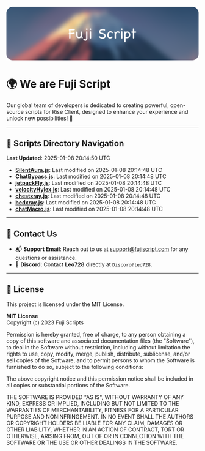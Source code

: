 ![Banner](.github/b.webp)

# 🌍 **We are Fuji Script**

Our global team of developers is dedicated to creating powerful, open-source scripts for Rise Client, designed to enhance your experience and unlock new possibilities! 🌟

---
<!-- SCRIPTS_NAVIGATION_START -->
## 📂 **Scripts Directory Navigation**

**Last Updated**: 2025-01-08 20:14:50 UTC

- **[SilentAura.js](scripts/SilentAura.js)**: Last modified on 2025-01-08 20:14:48 UTC
- **[ChatBypass.js](scripts/ChatBypass.js)**: Last modified on 2025-01-08 20:14:48 UTC
- **[jetpackFly.js](scripts/jetpackFly.js)**: Last modified on 2025-01-08 20:14:48 UTC
- **[velocityHylex.js](scripts/velocityHylex.js)**: Last modified on 2025-01-08 20:14:48 UTC
- **[chestxray.js](scripts/chestxray.js)**: Last modified on 2025-01-08 20:14:48 UTC
- **[bedxray.js](scripts/bedxray.js)**: Last modified on 2025-01-08 20:14:48 UTC
- **[chatMacro.js](scripts/chatMacro.js)**: Last modified on 2025-01-08 20:14:48 UTC

<!-- SCRIPTS_NAVIGATION_END -->

---

## 💬 **Contact Us**  
- 📬 **Support Email**: Reach out to us at [support@fujiscript.com](mailto:support@fujiscript.com) for any questions or assistance.  
- 💬 **Discord**: Contact **Leo728** directly at `Discord@leo728`.

---

## 📜 **License**

This project is licensed under the MIT License.  

**MIT License**  
Copyright (c) 2023 Fuji Scripts  

Permission is hereby granted, free of charge, to any person obtaining a copy of this software and associated documentation files (the "Software"), to deal in the Software without restriction, including without limitation the rights to use, copy, modify, merge, publish, distribute, sublicense, and/or sell copies of the Software, and to permit persons to whom the Software is furnished to do so, subject to the following conditions:  

The above copyright notice and this permission notice shall be included in all copies or substantial portions of the Software.  

THE SOFTWARE IS PROVIDED "AS IS", WITHOUT WARRANTY OF ANY KIND, EXPRESS OR IMPLIED, INCLUDING BUT NOT LIMITED TO THE WARRANTIES OF MERCHANTABILITY, FITNESS FOR A PARTICULAR PURPOSE AND NONINFRINGEMENT. IN NO EVENT SHALL THE AUTHORS OR COPYRIGHT HOLDERS BE LIABLE FOR ANY CLAIM, DAMAGES OR OTHER LIABILITY, WHETHER IN AN ACTION OF CONTRACT, TORT OR OTHERWISE, ARISING FROM, OUT OF OR IN CONNECTION WITH THE SOFTWARE OR THE USE OR OTHER DEALINGS IN THE SOFTWARE.  
